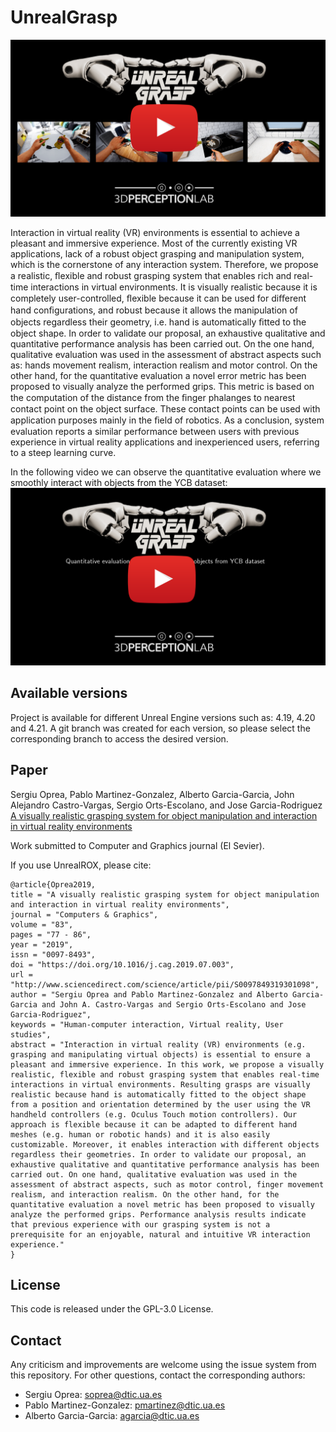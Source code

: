 [videocover0]: ./img/unrealgrasp_cover0.png
[videocover1]: ./img/unrealgrasp_cover1.png

# UnrealGrasp

[![videocover0]](https://www.youtube.com/watch?v=65gdFdwsTVg)

Interaction in virtual reality (VR) environments is essential to achieve a pleasant and immersive experience. Most of the currently existing VR applications, lack of a robust object grasping and manipulation system, which is the cornerstone of any interaction system. Therefore, we propose a realistic, ﬂexible and robust grasping system that enables rich and real-time interactions in virtual environments. It is visually realistic because it is completely user-controlled, ﬂexible because it can be used for diﬀerent hand conﬁgurations, and robust because it allows the manipulation of objects regardless their geometry, i.e. hand is automatically ﬁtted to the object shape. In order to validate our proposal, an exhaustive qualitative and quantitative performance analysis has been carried out. On the one hand, qualitative evaluation was used in the assessment of abstract aspects such as: hands movement realism, interaction realism and motor control. On the other hand, for the quantitative evaluation a novel error metric has been proposed to visually analyze the performed grips. This metric is based on the computation of the distance from the ﬁnger phalanges to nearest contact point on the object surface. These contact points can be used with application purposes mainly in the ﬁeld of robotics. As a conclusion, system evaluation reports a similar performance between users with previous experience in virtual reality applications and inexperienced users, referring to a steep learning curve.



In the following video we can observe the quantitative evaluation where we smoothly interact with objects from the YCB dataset:
[![videocover1]](https://youtu.be/4sPhLbHpywM)


## Available versions

Project is available for different Unreal Engine versions such as: 4.19, 4.20 and 4.21. A git branch was created for each version, so please select the corresponding branch to access the desired version.

## Paper

Sergiu Oprea, Pablo Martinez-Gonzalez, Alberto Garcia-Garcia, John Alejandro Castro-Vargas, Sergio Orts-Escolano, and Jose Garcia-Rodriguez [A visually realistic grasping system for object manipulation and interaction in virtual reality environments](https://www.sciencedirect.com/science/article/pii/S0097849319301098)

Work submitted to Computer and Graphics journal (El Sevier).

If you use UnrealROX, please cite:

```
@article{Oprea2019,
title = "A visually realistic grasping system for object manipulation and interaction in virtual reality environments",
journal = "Computers & Graphics",
volume = "83",
pages = "77 - 86",
year = "2019",
issn = "0097-8493",
doi = "https://doi.org/10.1016/j.cag.2019.07.003",
url = "http://www.sciencedirect.com/science/article/pii/S0097849319301098",
author = "Sergiu Oprea and Pablo Martinez-Gonzalez and Alberto Garcia-Garcia and John A. Castro-Vargas and Sergio Orts-Escolano and Jose Garcia-Rodriguez",
keywords = "Human-computer interaction, Virtual reality, User studies",
abstract = "Interaction in virtual reality (VR) environments (e.g. grasping and manipulating virtual objects) is essential to ensure a pleasant and immersive experience. In this work, we propose a visually realistic, flexible and robust grasping system that enables real-time interactions in virtual environments. Resulting grasps are visually realistic because hand is automatically fitted to the object shape from a position and orientation determined by the user using the VR handheld controllers (e.g. Oculus Touch motion controllers). Our approach is flexible because it can be adapted to different hand meshes (e.g. human or robotic hands) and it is also easily customizable. Moreover, it enables interaction with different objects regardless their geometries. In order to validate our proposal, an exhaustive qualitative and quantitative performance analysis has been carried out. On one hand, qualitative evaluation was used in the assessment of abstract aspects, such as motor control, finger movement realism, and interaction realism. On the other hand, for the quantitative evaluation a novel metric has been proposed to visually analyze the performed grips. Performance analysis results indicate that previous experience with our grasping system is not a prerequisite for an enjoyable, natural and intuitive VR interaction experience."
}
```
## License

This code is released under the GPL-3.0 License.

## Contact

Any criticism and improvements are welcome using the issue system from this repository. For other questions, contact the corresponding authors:

- Sergiu Oprea: soprea@dtic.ua.es
- Pablo Martinez-Gonzalez: pmartinez@dtic.ua.es
- Alberto Garcia-Garcia: agarcia@dtic.ua.es
